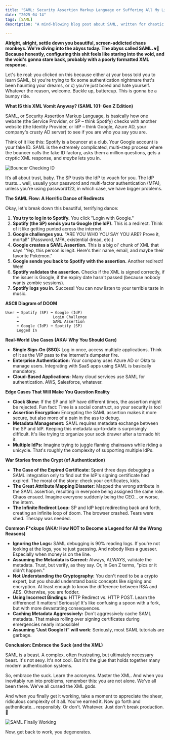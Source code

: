 ```yaml
---
title: "SAML: Security Assertion Markup Language or Suffering All My Life?"
date: "2025-04-14"
tags: [SAML]
description: "A mind-blowing blog post about SAML, written for chaotic Gen Z engineers. Prepare for existential dread and a surprising amount of XML."

---
```


**Alright, alright, settle down you beautiful, screen-addicted chaos monkeys. We're diving into the abyss today. The abyss called SAML. 💀🙏 Because honestly, configuring this shit feels like staring into the void, and the void's gonna stare back, probably with a poorly formatted XML response.**

Let's be real: you clicked on this because either a) your boss told you to learn SAML, b) you're trying to fix some authentication nightmare that's been haunting your dreams, or c) you're just bored and hate yourself. Whatever the reason, welcome. Buckle up, buttercup. This is gonna be a bumpy ride.

**What IS this XML Vomit Anyway? (SAML 101: Gen Z Edition)**

SAML, or Security Assertion Markup Language, is basically how one website (the Service Provider, or SP – think Spotify) checks with another website (the Identity Provider, or IdP – think Google, Azure AD, your company's crusty AD server) to see if you are who you say you are.

Think of it like this: Spotify is a bouncer at a club. Your Google account is your fake ID. SAML is the extremely complicated, multi-step process where the bouncer calls the fake ID factory, asks them a million questions, gets a cryptic XML response, and *maybe* lets you in.

![Bouncer Checking ID](https://i.imgflip.com/306w6l.jpg)

It’s all about trust, baby. The SP trusts the IdP to vouch for you. The IdP trusts... well, usually your password and multi-factor authentication (MFA), unless you’re using password123, in which case, we have bigger problems.

**The SAML Flow: A Horrific Dance of Redirects**

Okay, let's break down this beautiful, terrifying dance:

1.  **You try to log in to Spotify.** You click "Login with Google."
2.  **Spotify (the SP) sends you to Google (the IdP).** This is a redirect. Think of it like getting punted across the internet.
3.  **Google challenges you.** "ARE YOU WHO YOU SAY YOU ARE? Prove it, mortal!" (Password, MFA, existential dread, etc.)
4.  **Google creates a SAML Assertion.** This is a big ol' chunk of XML that says "Yep, this person is legit. Here's their name, email, and maybe their favorite Pokémon."
5.  **Google sends you back to Spotify with the assertion.** Another redirect! Wee!
6.  **Spotify validates the assertion.** Checks if the XML is signed correctly, if the issuer is Google, if the expiry date hasn't passed (because nobody wants zombie sessions).
7.  **Spotify logs you in.** Success! You can now listen to your terrible taste in music.

**ASCII Diagram of DOOM**

```
User ➡️ Spotify (SP) ➡️ Google (IdP)
     ⬅️               Login Challenge
     ➡️               SAML Assertion
     ⬅️ Google (IdP) ➡️ Spotify (SP)
     Logged In
```

**Real-World Use Cases (AKA: Why You Should Care)**

*   **Single Sign-On (SSO):** Log in once, access multiple applications. Think of it as the VIP pass to the internet's dumpster fire.
*   **Enterprise Authentication:** Your company uses Azure AD or Okta to manage users. Integrating with SaaS apps using SAML is basically mandatory.
*   **Cloud-Based Applications:** Many cloud services use SAML for authentication. AWS, Salesforce, whatever.

**Edge Cases That Will Make You Question Reality**

*   **Clock Skew:** If the SP and IdP have different times, the assertion might be rejected. Fun fact: Time is a social construct, so your security is too!
*   **Assertion Encryption:** Encrypting the SAML assertion makes it more secure, but also more of a pain in the ass to debug.
*   **Metadata Management:** SAML requires metadata exchange between the SP and IdP. Keeping this metadata up-to-date is surprisingly difficult. It's like trying to organize your sock drawer after a tornado hit it.
*   **Multiple IdPs:** Imagine trying to juggle flaming chainsaws while riding a unicycle. That's roughly the complexity of supporting multiple IdPs.

**War Stories from the Crypt (of Authentication)**

*   **The Case of the Expired Certificate:** Spent three days debugging a SAML integration only to find out the IdP's signing certificate had expired. The moral of the story: check your certificates, kids.
*   **The Great Attribute Mapping Disaster:** Mapped the wrong attribute in the SAML assertion, resulting in everyone being assigned the same role. Chaos ensued. Imagine everyone suddenly being the CEO... or worse, the intern.
*   **The Infinite Redirect Loop:** SP and IdP kept redirecting back and forth, creating an infinite loop of doom. The browser crashed. Tears were shed. Therapy was needed.

**Common F*ckups (AKA: How NOT to Become a Legend for All the Wrong Reasons)**

*   **Ignoring the Logs:** SAML debugging is 90% reading logs. If you're not looking at the logs, you're just guessing. And nobody likes a guesser. Especially when money is on the line.
*   **Assuming the Metadata is Correct:** Always, ALWAYS, validate the metadata. Trust, but verify, as they say. Or, in Gen Z terms, "pics or it didn't happen."
*   **Not Understanding the Cryptography:** You don't need to be a crypto expert, but you should understand basic concepts like signing and encryption. At least enough to know the difference between RSA and AES. Otherwise, you are fodder.
*   **Using Incorrect Bindings:** HTTP Redirect vs. HTTP POST. Learn the difference! It matters! Seriously! It's like confusing a spoon with a fork, but with more devastating consequences.
*   **Caching Metadata Aggressively:** Don't aggressively cache SAML metadata. That makes rolling over signing certificates during emergencies nearly impossible!
*   **Assuming "Just Google It" will work**: Seriously, most SAML tutorials are garbage.

**Conclusion: Embrace the Suck (and the XML)**

SAML is a beast. A complex, often frustrating, but ultimately necessary beast. It's not sexy. It's not cool. But it's the glue that holds together many modern authentication systems.

So, embrace the suck. Learn the acronyms. Master the XML. And when you inevitably run into problems, remember this: you are not alone. We've all been there. We've all cursed the XML gods.

And when you finally get it working, take a moment to appreciate the sheer, ridiculous complexity of it all. You've earned it. Now go forth and authenticate... responsibly. Or don't. Whatever. Just don't break production. 🙏

![SAML Finally Working](https://i.kym-cdn.com/photos/images/newsfeed/001/583/810/e4c.jpg)

Now, get back to work, you degenerates.
